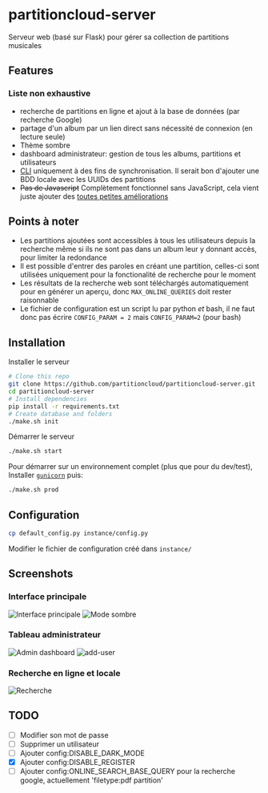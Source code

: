 # partitioncloud-server

Serveur web (basé sur Flask) pour gérer sa collection de partitions musicales

## Features

### Liste non exhaustive
- recherche de partitions en ligne et ajout à la base de données (par recherche Google)
- partage d'un album par un lien direct sans nécessité de connexion (en lecture seule)
- Thème sombre
- dashboard administrateur: gestion de tous les albums, partitions et utilisateurs
- [CLI](https://github.com/partitioncloud/partitioncloud-cli) uniquement à des fins de synchronisation. Il serait bon d'ajouter une BDD locale avec les UUIDs des partitions
- ~~Pas de Javascript~~ Complètement fonctionnel sans JavaScript, cela vient juste ajouter des [toutes petites améliorations](partitioncloud/static/main.js)

## Points à noter
- Les partitions ajoutées sont accessibles à tous les utilisateurs depuis la recherche même si ils ne sont pas dans un album leur y donnant accès, pour limiter la redondance
- Il est possible d'entrer des paroles en créant une partition, celles-ci sont utilisées uniquement pour la fonctionalité de recherche pour le moment
- Les résultats de la recherche web sont téléchargés automatiquement pour en générer un aperçu, donc `MAX_ONLINE_QUERIES` doit rester raisonnable
- Le fichier de configuration est un script lu par python *et* bash, il ne faut donc pas écrire `CONFIG_PARAM = 2` mais `CONFIG_PARAM=2` (pour bash)

## Installation

Installer le serveur
```bash
# Clone this repo
git clone https://github.com/partitioncloud/partitioncloud-server.git
cd partitioncloud-server
# Install dependencies
pip install -r requirements.txt
# Create database and folders
./make.sh init
```

Démarrer le serveur
```bash
./make.sh start
```

Pour démarrer sur un environnement complet (plus que pour du dev/test),  
Installer [`gunicorn`](https://github.com/benoitc/gunicorn) puis:
```bash
./make.sh prod
```

## Configuration

```bash
cp default_config.py instance/config.py
```
Modifier le fichier de configuration créé dans `instance/`

## Screenshots

### Interface principale
![Interface principale](https://github.com/partitioncloud/partitioncloud-server/assets/67148092/5e19ea1c-ca92-4109-a973-0d0d91f69d20)
![Mode sombre](https://github.com/partitioncloud/partitioncloud-server/assets/67148092/d1de7743-72c9-4769-9a3f-65e67bec438a)


### Tableau administrateur
![Admin dashboard](https://github.com/partitioncloud/partitioncloud-server/assets/67148092/5cec2375-4e61-4d8c-bd36-8259a392779d)
![add-user](https://github.com/partitioncloud/partitioncloud-server/assets/67148092/6cd6564f-dd4a-4bcf-bb67-18d064baa877)


### Recherche en ligne et locale

![Recherche](https://github.com/partitioncloud/partitioncloud-server/assets/67148092/745bf3e3-37e9-40cd-80d2-14670bce1a45)


## TODO
- [ ] Modifier son mot de passe
- [ ] Supprimer un utilisateur
- [ ] Ajouter config:DISABLE_DARK_MODE
- [x] Ajouter config:DISABLE_REGISTER
- [ ] Ajouter config:ONLINE_SEARCH_BASE_QUERY pour la recherche google, actuellement 'filetype:pdf partition'

